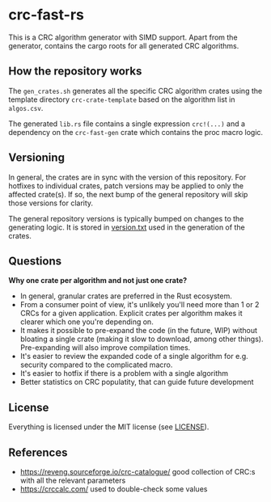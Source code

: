 # crc-fast-rs

This is a CRC algorithm generator with SIMD support. Apart from the generator,
contains the cargo roots for all generated CRC algorithms.

## How the repository works

The `gen_crates.sh` generates all the specific CRC algorithm crates using the
template directory `crc-crate-template` based on the algorithm list in
`algos.csv`.

The generated `lib.rs` file contains a single expression `crc!(...)` and a
dependency on the `crc-fast-gen` crate which contains the proc macro logic.

## Versioning

In general, the crates are in sync with the version of this repository. For
hotfixes to individual crates, patch versions may be applied to only the
affected crate(s). If so, the next bump of the general repository will skip
those versions for clarity.

The general repository versions is typically bumped on changes to the generating
logic. It is stored in [version.txt](version.txt) used in the generation of the
crates.

## Questions

**Why one crate per algorithm and not just one crate?**

- In general, granular crates are preferred in the Rust ecosystem.
- From a consumer point of view, it's unlikely you'll need more than 1 or 2 CRCs
  for a given application. Explicit crates per algorithm makes it clearer which
  one you're depending on.
- It makes it possible to pre-expand the code (in the future, WIP) without
  bloating a single crate (making it slow to download, among other things).
  Pre-expanding will also improve compilation times.
- It's easier to review the expanded code of a single algorithm for e.g.
  security compared to the complicated macro.
- It's easier to hotfix if there is a problem with a single algorithm
- Better statistics on CRC populatity, that can guide future development

## License

Everything is licensed under the MIT license (see [LICENSE](LICENSE)).

## References

- https://reveng.sourceforge.io/crc-catalogue/ good collection of CRC:s with all
  the relevant parameters
- https://crccalc.com/ used to double-check some values
